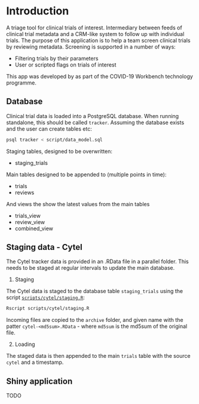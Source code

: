 # Introduction

A triage tool for clinical trials of interest. Intermediary between feeds of clinical trial metadata and a CRM-like system to follow up with individual trials. The purpose of this application is to help a team screen clinical trials by reviewing metadata. Screening is supported in a number of ways:

- Filtering trials by their parameters
- User or scripted flags on trials of interest

This app was developed by as part of the COVID-19 Workbench technology programme.

## Database

Clinical trial data is loaded into a PostgreSQL database. When running standalone, this should be called `tracker`. Assuming the database exists and the user can create tables etc:
```sh
psql tracker < script/data_model.sql
```

Staging tables, designed to be overwritten:

- staging_trials

Main tables designed to be appended to (multiple points in time):

- trials
- reviews

And views the show the latest values from the main tables 

- trials_view
- review_view
- combined_view

## Staging data - Cytel

The Cytel tracker data is provided in an .RData file in a parallel folder. This needs to be staged at regular intervals to update the main database.

1. Staging

The Cytel data is staged to the database table `staging_trials` using the script [`scripts/cytel/staging.R`](./scripts/cytel/staging.R):

```sh
Rscript scripts/cytel/staging.R
```
Incoming files are copied to the `archive` folder, and given name with the patter `cytel-<md5sum>.RData` - where `md5sum` is the md5sum of the original file.

2. Loading

The staged data is then appended to the main `trials` table with the source `cytel` and a timestamp.

## Shiny application

TODO

